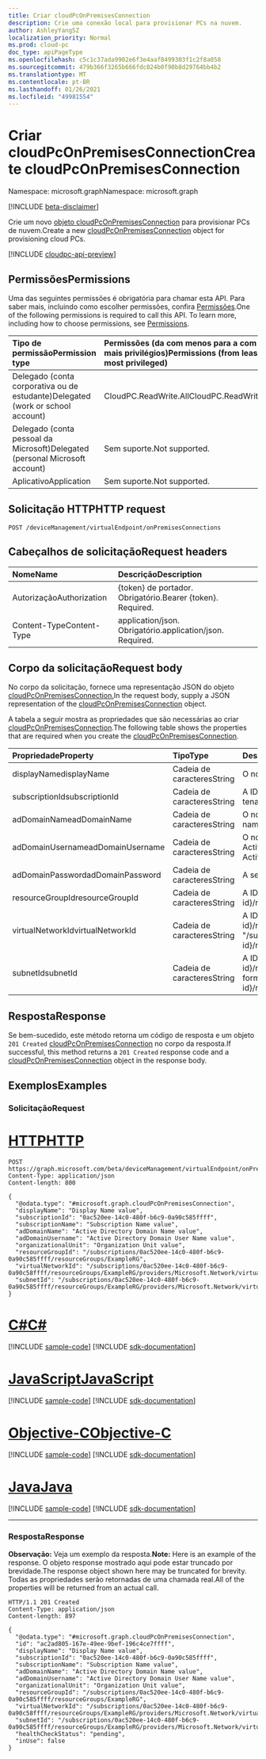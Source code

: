 ```yaml
---
title: Criar cloudPcOnPremisesConnection
description: Crie uma conexão local para provisionar PCs na nuvem.
author: AshleyYangSZ
localization_priority: Normal
ms.prod: cloud-pc
doc_type: apiPageType
ms.openlocfilehash: c5c1c37ada9902e6f3e4aaf8499303f1c2f8a058
ms.sourcegitcommit: 479b366f3265b666fdc024b0f90b8d29764bb4b2
ms.translationtype: MT
ms.contentlocale: pt-BR
ms.lasthandoff: 01/26/2021
ms.locfileid: "49981554"
---
```

# <a name="create-cloudpconpremisesconnection"></a><span data-ttu-id="663b7-103">Criar cloudPcOnPremisesConnection</span><span class="sxs-lookup"><span data-stu-id="663b7-103">Create cloudPcOnPremisesConnection</span></span>

<span data-ttu-id="663b7-104">Namespace: microsoft.graph</span><span class="sxs-lookup"><span data-stu-id="663b7-104">Namespace: microsoft.graph</span></span>

[!INCLUDE [beta-disclaimer](../../includes/beta-disclaimer.md)]

<span data-ttu-id="663b7-105">Crie um novo [objeto cloudPcOnPremisesConnection](../resources/cloudpconpremisesconnection.md) para provisionar PCs de nuvem.</span><span class="sxs-lookup"><span data-stu-id="663b7-105">Create a new [cloudPcOnPremisesConnection](../resources/cloudpconpremisesconnection.md) object for provisioning cloud PCs.</span></span>

[!INCLUDE [cloudpc-api-preview](../../includes/cloudpc-api-preview.md)]

## <a name="permissions"></a><span data-ttu-id="663b7-106">Permissões</span><span class="sxs-lookup"><span data-stu-id="663b7-106">Permissions</span></span>

<span data-ttu-id="663b7-p101">Uma das seguintes permissões é obrigatória para chamar esta API. Para saber mais, incluindo como escolher permissões, confira [Permissões](/graph/permissions-reference).</span><span class="sxs-lookup"><span data-stu-id="663b7-p101">One of the following permissions is required to call this API. To learn more, including how to choose permissions, see [Permissions](/graph/permissions-reference).</span></span>

|<span data-ttu-id="663b7-109">Tipo de permissão</span><span class="sxs-lookup"><span data-stu-id="663b7-109">Permission type</span></span>|<span data-ttu-id="663b7-110">Permissões (da com menos para a com mais privilégios)</span><span class="sxs-lookup"><span data-stu-id="663b7-110">Permissions (from least to most privileged)</span></span>|
|:---|:---|
|<span data-ttu-id="663b7-111">Delegado (conta corporativa ou de estudante)</span><span class="sxs-lookup"><span data-stu-id="663b7-111">Delegated (work or school account)</span></span>|<span data-ttu-id="663b7-112">CloudPC.ReadWrite.All</span><span class="sxs-lookup"><span data-stu-id="663b7-112">CloudPC.ReadWrite.All</span></span>|
|<span data-ttu-id="663b7-113">Delegado (conta pessoal da Microsoft)</span><span class="sxs-lookup"><span data-stu-id="663b7-113">Delegated (personal Microsoft account)</span></span>|<span data-ttu-id="663b7-114">Sem suporte.</span><span class="sxs-lookup"><span data-stu-id="663b7-114">Not supported.</span></span>|
|<span data-ttu-id="663b7-115">Aplicativo</span><span class="sxs-lookup"><span data-stu-id="663b7-115">Application</span></span>|<span data-ttu-id="663b7-116">Sem suporte.</span><span class="sxs-lookup"><span data-stu-id="663b7-116">Not supported.</span></span>|

## <a name="http-request"></a><span data-ttu-id="663b7-117">Solicitação HTTP</span><span class="sxs-lookup"><span data-stu-id="663b7-117">HTTP request</span></span>

<!-- {
  "blockType": "ignored"
}
-->

``` http
POST /deviceManagement/virtualEndpoint/onPremisesConnections
```

## <a name="request-headers"></a><span data-ttu-id="663b7-118">Cabeçalhos de solicitação</span><span class="sxs-lookup"><span data-stu-id="663b7-118">Request headers</span></span>

| <span data-ttu-id="663b7-119">Nome</span><span class="sxs-lookup"><span data-stu-id="663b7-119">Name</span></span>          | <span data-ttu-id="663b7-120">Descrição</span><span class="sxs-lookup"><span data-stu-id="663b7-120">Description</span></span>                |
| :------------ | :------------------------  |
| <span data-ttu-id="663b7-121">Autorização</span><span class="sxs-lookup"><span data-stu-id="663b7-121">Authorization</span></span> | <span data-ttu-id="663b7-p102">{token} de portador. Obrigatório.</span><span class="sxs-lookup"><span data-stu-id="663b7-p102">Bearer {token}. Required.</span></span>  |
| <span data-ttu-id="663b7-124">Content-Type</span><span class="sxs-lookup"><span data-stu-id="663b7-124">Content-Type</span></span>  | <span data-ttu-id="663b7-p103">application/json. Obrigatório.</span><span class="sxs-lookup"><span data-stu-id="663b7-p103">application/json. Required.</span></span>|

## <a name="request-body"></a><span data-ttu-id="663b7-127">Corpo da solicitação</span><span class="sxs-lookup"><span data-stu-id="663b7-127">Request body</span></span>

<span data-ttu-id="663b7-128">No corpo da solicitação, fornece uma representação JSON do objeto [cloudPcOnPremisesConnection.](../resources/cloudpconpremisesconnection.md)</span><span class="sxs-lookup"><span data-stu-id="663b7-128">In the request body, supply a JSON representation of the [cloudPcOnPremisesConnection](../resources/cloudpconpremisesconnection.md) object.</span></span>

<span data-ttu-id="663b7-129">A tabela a seguir mostra as propriedades que são necessárias ao criar [cloudPcOnPremisesConnection](../resources/cloudpconpremisesconnection.md).</span><span class="sxs-lookup"><span data-stu-id="663b7-129">The following table shows the properties that are required when you create the [cloudPcOnPremisesConnection](../resources/cloudpconpremisesconnection.md).</span></span>

|<span data-ttu-id="663b7-130">Propriedade</span><span class="sxs-lookup"><span data-stu-id="663b7-130">Property</span></span>|<span data-ttu-id="663b7-131">Tipo</span><span class="sxs-lookup"><span data-stu-id="663b7-131">Type</span></span>|<span data-ttu-id="663b7-132">Descrição</span><span class="sxs-lookup"><span data-stu-id="663b7-132">Description</span></span>|
|:---|:---|:---|
|<span data-ttu-id="663b7-133">displayName</span><span class="sxs-lookup"><span data-stu-id="663b7-133">displayName</span></span>|<span data-ttu-id="663b7-134">Cadeia de caracteres</span><span class="sxs-lookup"><span data-stu-id="663b7-134">String</span></span>|<span data-ttu-id="663b7-135">O nome de exibição da conexão local.</span><span class="sxs-lookup"><span data-stu-id="663b7-135">The display name for the on-premises connection.</span></span>|
|<span data-ttu-id="663b7-136">subscriptionId</span><span class="sxs-lookup"><span data-stu-id="663b7-136">subscriptionId</span></span>|<span data-ttu-id="663b7-137">Cadeia de caracteres</span><span class="sxs-lookup"><span data-stu-id="663b7-137">String</span></span>|<span data-ttu-id="663b7-138">A ID da assinatura do Azure de destino que está associada ao seu locatário.</span><span class="sxs-lookup"><span data-stu-id="663b7-138">The ID of the target Azure subscription that’s associated with your tenant.</span></span>|
|<span data-ttu-id="663b7-139">adDomainName</span><span class="sxs-lookup"><span data-stu-id="663b7-139">adDomainName</span></span>|<span data-ttu-id="663b7-140">Cadeia de caracteres</span><span class="sxs-lookup"><span data-stu-id="663b7-140">String</span></span>|<span data-ttu-id="663b7-141">O nome de domínio totalmente qualificado (FQDN) do domínio do Active Directory no qual você deseja ingressar.</span><span class="sxs-lookup"><span data-stu-id="663b7-141">The fully qualified domain name (FQDN) of the Active Directory domain you want to join.</span></span>|
|<span data-ttu-id="663b7-142">adDomainUsername</span><span class="sxs-lookup"><span data-stu-id="663b7-142">adDomainUsername</span></span>|<span data-ttu-id="663b7-143">Cadeia de caracteres</span><span class="sxs-lookup"><span data-stu-id="663b7-143">String</span></span>|<span data-ttu-id="663b7-144">O nome de usuário de uma conta do Active Directory (usuário ou conta de serviço) que tem permissões para criar objetos de computador no Active Directory.</span><span class="sxs-lookup"><span data-stu-id="663b7-144">The username of an Active Directory account (user or service account) that has permissions to create computer objects in Active Directory.</span></span> <span data-ttu-id="663b7-145">Formato obrigatório: admin@contoso.com.</span><span class="sxs-lookup"><span data-stu-id="663b7-145">Required format: admin@contoso.com.</span></span>|
|<span data-ttu-id="663b7-146">adDomainPassword</span><span class="sxs-lookup"><span data-stu-id="663b7-146">adDomainPassword</span></span>|<span data-ttu-id="663b7-147">Cadeia de caracteres</span><span class="sxs-lookup"><span data-stu-id="663b7-147">String</span></span>|<span data-ttu-id="663b7-148">A senha associada a adDomainUsername.</span><span class="sxs-lookup"><span data-stu-id="663b7-148">The password associated with adDomainUsername.</span></span>|
|<span data-ttu-id="663b7-149">resourceGroupId</span><span class="sxs-lookup"><span data-stu-id="663b7-149">resourceGroupId</span></span>|<span data-ttu-id="663b7-150">Cadeia de caracteres</span><span class="sxs-lookup"><span data-stu-id="663b7-150">String</span></span>|<span data-ttu-id="663b7-151">A ID do grupo de recursos de destino.</span><span class="sxs-lookup"><span data-stu-id="663b7-151">The ID of the target resource group.</span></span> <span data-ttu-id="663b7-152">Formato obrigatório: "/subscriptions/{subscription-id}/resourceGroups/{resourceGroupName}".</span><span class="sxs-lookup"><span data-stu-id="663b7-152">Required format: "/subscriptions/{subscription-id}/resourceGroups/{resourceGroupName}".</span></span>|
|<span data-ttu-id="663b7-153">virtualNetworkId</span><span class="sxs-lookup"><span data-stu-id="663b7-153">virtualNetworkId</span></span>|<span data-ttu-id="663b7-154">Cadeia de caracteres</span><span class="sxs-lookup"><span data-stu-id="663b7-154">String</span></span>|<span data-ttu-id="663b7-155">A ID da rede virtual de destino.</span><span class="sxs-lookup"><span data-stu-id="663b7-155">The ID of the target virtual network.</span></span> <span data-ttu-id="663b7-156">Formato obrigatório: "/subscriptions/{subscription-id}/resourceGroups/{resourceGroupName}/providers/Microsoft.Network/virtualNetworks/{virtualNetworkName}".</span><span class="sxs-lookup"><span data-stu-id="663b7-156">Required format: "/subscriptions/{subscription-id}/resourceGroups/{resourceGroupName}/providers/Microsoft.Network/virtualNetworks/{virtualNetworkName}".</span></span>|
|<span data-ttu-id="663b7-157">subnetId</span><span class="sxs-lookup"><span data-stu-id="663b7-157">subnetId</span></span>|<span data-ttu-id="663b7-158">Cadeia de caracteres</span><span class="sxs-lookup"><span data-stu-id="663b7-158">String</span></span>|<span data-ttu-id="663b7-159">A ID da sub-rede de destino.</span><span class="sxs-lookup"><span data-stu-id="663b7-159">The ID of the target subnet.</span></span> <span data-ttu-id="663b7-160">Formato obrigatório: "/subscriptions/{subscription-id}/resourceGroups/{resourceGroupName}/providers/Microsoft.Network/virtualNetworks/{virtualNetworkId}/subnets/{subnetName}".</span><span class="sxs-lookup"><span data-stu-id="663b7-160">Required format: "/subscriptions/{subscription-id}/resourceGroups/{resourceGroupName}/providers/Microsoft.Network/virtualNetworks/{virtualNetworkId}/subnets/{subnetName}".</span></span>|

## <a name="response"></a><span data-ttu-id="663b7-161">Resposta</span><span class="sxs-lookup"><span data-stu-id="663b7-161">Response</span></span>

<span data-ttu-id="663b7-162">Se bem-sucedido, este método retorna um código de resposta e um objeto `201 Created` [cloudPcOnPremisesConnection](../resources/cloudpconpremisesconnection.md) no corpo da resposta.</span><span class="sxs-lookup"><span data-stu-id="663b7-162">If successful, this method returns a `201 Created` response code and a [cloudPcOnPremisesConnection](../resources/cloudpconpremisesconnection.md) object in the response body.</span></span>

## <a name="examples"></a><span data-ttu-id="663b7-163">Exemplos</span><span class="sxs-lookup"><span data-stu-id="663b7-163">Examples</span></span>

### <a name="request"></a><span data-ttu-id="663b7-164">Solicitação</span><span class="sxs-lookup"><span data-stu-id="663b7-164">Request</span></span>


# <a name="http"></a>[<span data-ttu-id="663b7-165">HTTP</span><span class="sxs-lookup"><span data-stu-id="663b7-165">HTTP</span></span>](#tab/http)
<!-- {
  "blockType": "request",
  "name": "create_cloudpconpremisesconnection_from_cloudpconpremisesconnection"
}
-->

``` http
POST https://graph.microsoft.com/beta/deviceManagement/virtualEndpoint/onPremisesConnections
Content-Type: application/json
Content-length: 800

{
  "@odata.type": "#microsoft.graph.cloudPcOnPremisesConnection",
  "displayName": "Display Name value",
  "subscriptionId": "0ac520ee-14c0-480f-b6c9-0a90c585ffff",
  "subscriptionName": "Subscription Name value",
  "adDomainName": "Active Directory Domain Name value",
  "adDomainUsername": "Active Directory Domain User Name value",
  "organizationalUnit": "Organization Unit value",
  "resourceGroupId": "/subscriptions/0ac520ee-14c0-480f-b6c9-0a90c585ffff/resourceGroups/ExampleRG",
  "virtualNetworkId": "/subscriptions/0ac520ee-14c0-480f-b6c9-0a90c58ffff/resourceGroups/ExampleRG/providers/Microsoft.Network/virtualNetworks/ExampleVNet",
  "subnetId": "/subscriptions/0ac520ee-14c0-480f-b6c9-0a90c585ffff/resourceGroups/ExampleRG/providers/Microsoft.Network/virtualNetworks/ExampleVNet/subnets/default"
}
```
# <a name="c"></a>[<span data-ttu-id="663b7-166">C#</span><span class="sxs-lookup"><span data-stu-id="663b7-166">C#</span></span>](#tab/csharp)
[!INCLUDE [sample-code](../includes/snippets/csharp/create-cloudpconpremisesconnection-from-cloudpconpremisesconnection-csharp-snippets.md)]
[!INCLUDE [sdk-documentation](../includes/snippets/snippets-sdk-documentation-link.md)]

# <a name="javascript"></a>[<span data-ttu-id="663b7-167">JavaScript</span><span class="sxs-lookup"><span data-stu-id="663b7-167">JavaScript</span></span>](#tab/javascript)
[!INCLUDE [sample-code](../includes/snippets/javascript/create-cloudpconpremisesconnection-from-cloudpconpremisesconnection-javascript-snippets.md)]
[!INCLUDE [sdk-documentation](../includes/snippets/snippets-sdk-documentation-link.md)]

# <a name="objective-c"></a>[<span data-ttu-id="663b7-168">Objective-C</span><span class="sxs-lookup"><span data-stu-id="663b7-168">Objective-C</span></span>](#tab/objc)
[!INCLUDE [sample-code](../includes/snippets/objc/create-cloudpconpremisesconnection-from-cloudpconpremisesconnection-objc-snippets.md)]
[!INCLUDE [sdk-documentation](../includes/snippets/snippets-sdk-documentation-link.md)]

# <a name="java"></a>[<span data-ttu-id="663b7-169">Java</span><span class="sxs-lookup"><span data-stu-id="663b7-169">Java</span></span>](#tab/java)
[!INCLUDE [sample-code](../includes/snippets/java/create-cloudpconpremisesconnection-from-cloudpconpremisesconnection-java-snippets.md)]
[!INCLUDE [sdk-documentation](../includes/snippets/snippets-sdk-documentation-link.md)]

---


### <a name="response"></a><span data-ttu-id="663b7-170">Resposta</span><span class="sxs-lookup"><span data-stu-id="663b7-170">Response</span></span>

<span data-ttu-id="663b7-171">**Observação:** Veja um exemplo da resposta.</span><span class="sxs-lookup"><span data-stu-id="663b7-171">**Note:** Here is an example of the response.</span></span> <span data-ttu-id="663b7-172">O objeto response mostrado aqui pode estar truncado por brevidade.</span><span class="sxs-lookup"><span data-stu-id="663b7-172">The response object shown here may be truncated for brevity.</span></span> <span data-ttu-id="663b7-173">Todas as propriedades serão retornadas de uma chamada real.</span><span class="sxs-lookup"><span data-stu-id="663b7-173">All of the properties will be returned from an actual call.</span></span>
<!-- {
  "blockType": "response",
  "truncated": true,
  "@odata.type": "microsoft.graph.cloudPcOnPremisesConnection"
}
-->

``` http
HTTP/1.1 201 Created
Content-Type: application/json
Content-length: 897

{
  "@odata.type": "#microsoft.graph.cloudPcOnPremisesConnection",
  "id": "ac2ad805-167e-49ee-9bef-196c4ce7ffff",
  "displayName": "Display Name value",
  "subscriptionId": "0ac520ee-14c0-480f-b6c9-0a90c585ffff",
  "subscriptionName": "Subscription Name value",
  "adDomainName": "Active Directory Domain Name value",
  "adDomainUsername": "Active Directory Domain User Name value",
  "organizationalUnit": "Organization Unit value",
  "resourceGroupId": "/subscriptions/0ac520ee-14c0-480f-b6c9-0a90c585ffff/resourceGroups/ExampleRG",
  "virtualNetworkId": "/subscriptions/0ac520ee-14c0-480f-b6c9-0a90c58ffff/resourceGroups/ExampleRG/providers/Microsoft.Network/virtualNetworks/ExampleVNet",
  "subnetId": "/subscriptions/0ac520ee-14c0-480f-b6c9-0a90c585ffff/resourceGroups/ExampleRG/providers/Microsoft.Network/virtualNetworks/ExampleVNet/subnets/default",
  "healthCheckStatus": "pending",
  "inUse": false
}
```
